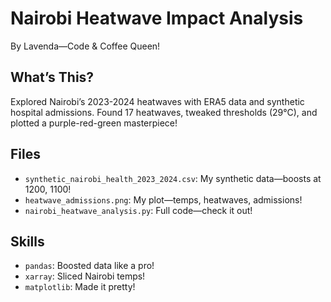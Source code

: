 
# Nairobi Heatwave Impact Analysis
By Lavenda—Code & Coffee Queen!

## What’s This?
Explored Nairobi’s 2023-2024 heatwaves with ERA5 data and synthetic hospital admissions. Found 17 heatwaves, tweaked thresholds (29°C), and plotted a purple-red-green masterpiece!

## Files
- `synthetic_nairobi_health_2023_2024.csv`: My synthetic data—boosts at 1200, 1100!
- `heatwave_admissions.png`: My plot—temps, heatwaves, admissions!
- `nairobi_heatwave_analysis.py`: Full code—check it out!

## Skills
- `pandas`: Boosted data like a pro!
- `xarray`: Sliced Nairobi temps!
- `matplotlib`: Made it pretty!
